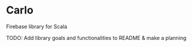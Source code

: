 # Carlo
Firebase library for Scala

TODO: Add library goals and functionalities to README & make a planning
